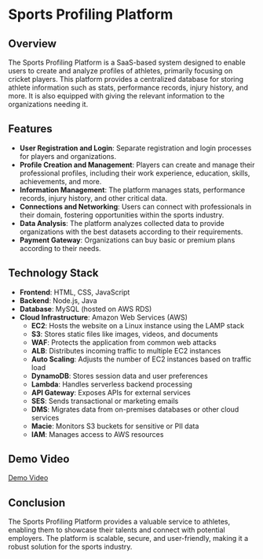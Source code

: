 
# Sports Profiling Platform

## Overview
The Sports Profiling Platform is a SaaS-based system designed to enable users to create and analyze profiles of athletes, primarily focusing on cricket players. This platform provides a centralized database for storing athlete information such as stats, performance records, injury history, and more. It is also equipped with giving the relevant information to the organizations needing it.

## Features
- **User Registration and Login**: Separate registration and login processes for players and organizations.
- **Profile Creation and Management**: Players can create and manage their professional profiles, including their work experience, education, skills, achievements, and more.
- **Information Management**: The platform manages stats, performance records, injury history, and other critical data.
- **Connections and Networking**: Users can connect with professionals in their domain, fostering opportunities within the sports industry.
- **Data Analysis**: The platform analyzes collected data to provide organizations with the best datasets according to their requirements.
- **Payment Gateway**: Organizations can buy basic or premium plans according to their needs.

## Technology Stack
- **Frontend**: HTML, CSS, JavaScript
- **Backend**: Node.js, Java
- **Database**: MySQL (hosted on AWS RDS)
- **Cloud Infrastructure**: Amazon Web Services (AWS)
  - **EC2**: Hosts the website on a Linux instance using the LAMP stack
  - **S3**: Stores static files like images, videos, and documents
  - **WAF**: Protects the application from common web attacks
  - **ALB**: Distributes incoming traffic to multiple EC2 instances
  - **Auto Scaling**: Adjusts the number of EC2 instances based on traffic load
  - **DynamoDB**: Stores session data and user preferences
  - **Lambda**: Handles serverless backend processing
  - **API Gateway**: Exposes APIs for external services
  - **SES**: Sends transactional or marketing emails
  - **DMS**: Migrates data from on-premises databases or other cloud services
  - **Macie**: Monitors S3 buckets for sensitive or PII data
  - **IAM**: Manages access to AWS resources

## Demo Video

[Demo Video](https://drive.google.com/file/d/1e-xts0rTpsisw1XuKIE2RrROPZO32UT8/view?usp=sharing)

## Conclusion
The Sports Profiling Platform provides a valuable service to athletes, enabling them to showcase their talents and connect with potential employers. The platform is scalable, secure, and user-friendly, making it a robust solution for the sports industry.
